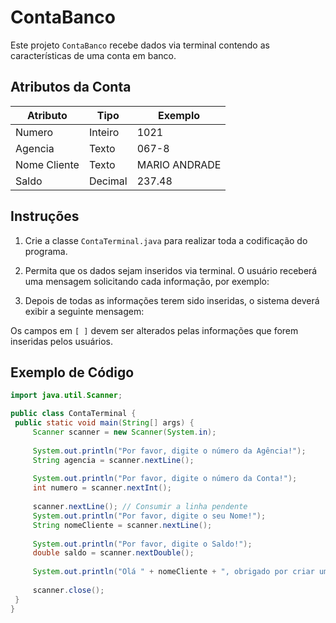 # ContaBanco

Este projeto `ContaBanco` recebe dados via terminal contendo as características de uma conta em banco.

## Atributos da Conta

| Atributo      | Tipo    | Exemplo       |
|---------------|---------|---------------|
| Numero        | Inteiro | 1021          |
| Agencia       | Texto   | 067-8         |
| Nome Cliente  | Texto   | MARIO ANDRADE |
| Saldo         | Decimal | 237.48        |

## Instruções

1. Crie a classe `ContaTerminal.java` para realizar toda a codificação do programa.

2. Permita que os dados sejam inseridos via terminal. O usuário receberá uma mensagem solicitando cada informação, por exemplo:

3. Depois de todas as informações terem sido inseridas, o sistema deverá exibir a seguinte mensagem:

Os campos em `[ ]` devem ser alterados pelas informações que forem inseridas pelos usuários.

## Exemplo de Código

```java
import java.util.Scanner;

public class ContaTerminal {
 public static void main(String[] args) {
     Scanner scanner = new Scanner(System.in);
     
     System.out.println("Por favor, digite o número da Agência!");
     String agencia = scanner.nextLine();
     
     System.out.println("Por favor, digite o número da Conta!");
     int numero = scanner.nextInt();
     
     scanner.nextLine(); // Consumir a linha pendente
     System.out.println("Por favor, digite o seu Nome!");
     String nomeCliente = scanner.nextLine();
     
     System.out.println("Por favor, digite o Saldo!");
     double saldo = scanner.nextDouble();
     
     System.out.println("Olá " + nomeCliente + ", obrigado por criar uma conta em nosso banco, sua agência é " + agencia + ", conta " + numero + " e seu saldo " + saldo + " já está disponível para saque.");
     
     scanner.close();
 }
}

